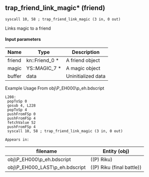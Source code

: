 ## trap_friend_link_magic* (friend)

`syscall 10, 58 ; trap_friend_link_magic (3 in, 0 out)`

Links magic to a friend

#### Input parameters
| Name | Type | Description
|------|------|------------
| friend   | kn::Friend_0 *   | A friend object
| magic   | YS::MAGIC_7 *   | A magic object
| buffer   | data   | Uninitialized data


Example Usage From obj\P_EH000\p_eh.bdscript
```plaintext
L208:
 popToSp 0
 gosub 4, L228
 popToSp 4
 pushFromFSp 0
 pushFromFSp 4
 fetchValue 52
 pushFromFSp 4
 syscall 10, 58 ; trap_friend_link_magic (3 in, 0 out)
```





	Appears in:
| filename | Entity (obj)
|----------|-------------
| obj\P_EH000\p_eh.bdscript       | ((P) Riku)          
| obj\P_EH000_LAST\p_eh.bdscript       | ((P) Riku (final battle))          



